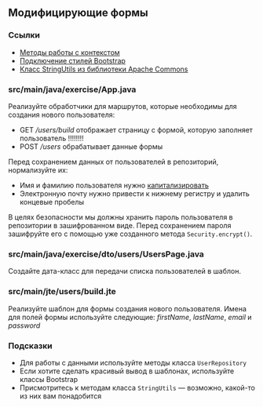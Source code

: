 ## Модифицирующие формы

### Ссылки

* [Методы работы с контекстом](https://javalin.io/documentation#context)
* [Подключение стилей Bootstrap](https://getbootstrap.com/docs/5.1/getting-started/introduction/#css)
* [Класс StringUtils из библиотеки Apache Commons](https://commons.apache.org/proper/commons-lang/apidocs/org/apache/commons/lang3/StringUtils.html#startsWithIgnoreCase-java.lang.CharSequence-java.lang.CharSequence-)

### src/main/java/exercise/App.java

Реализуйте обработчики для маршрутов, которые необходимы для создания нового пользователя:

* GET */users/build* отображает страницу с формой, которую заполняет пользователь !!!!!!!!
* POST */users* обрабатывает данные формы

Перед сохранением данных от пользователей в репозиторий, нормализуйте их:

* Имя и фамилию пользователя нужно [капитализировать](https://en.wikipedia.org/wiki/Capitalization)
* Электронную почту нужно привести к нижнему регистру и удалить концевые пробелы

В целях безопасности мы должны хранить пароль пользователя в репозитории в зашифрованном виде. Перед сохранением пароля зашифруйте его с помощью уже созданного метода `Security.encrypt()`.

### src/main/java/exercise/dto/users/UsersPage.java

Создайте дата-класс для передачи списка пользователей в шаблон. 

### src/main/jte/users/build.jte

Реализуйте шаблон для формы создания нового пользователя. Имена для полей формы используйте следующие: *firstName*, *lastName*, *email* и *password*

### Подсказки

* Для работы с данными используйте методы класса `UserRepository`
* Если хотите сделать красивый вывод в шаблонах, используйте классы Bootstrap
* Присмотритесь к методам класса `StringUtils` — возможно, какой-то из них вам понадобится
